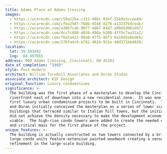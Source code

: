```yaml
---
title: Adams Place at Adams Crossing
images:
  - https://ucarecdn.com/c59a22ba-c312-48bc-934f-55b9a3ccee89/
  - https://ucarecdn.com/cfea2587-fb8b-4548-8276-a132376dceab/
  - https://ucarecdn.com/a38b7cab-90f7-4d67-84d7-a09d5d061dd7/
  - https://ucarecdn.com/dcc7c889-d036-490a-b200-4ff9c7aa32a1/
  - https://ucarecdn.com/f6a5a422-90a8-47f5-8bf3-0a10d5ebbd6b/
  - https://ucarecdn.com/27bfa4c9-b782-4028-931e-40d371bb4028/
location:
  lat: 39.103492
  lng: -84.497055
address: 900 Adams Crossing, Cincinnati, OH 45202
date_of_completion: "1993"
style: Post-modern
architect: William Turnbull Associates and Doran Studio
associate_architect: KZF Design
original_function: Luxury condominiums
significance: >-
  The building was the first phase of a masterplan to develop the Cincinnati
  riverfront east of downtown into a new residential zone.  It was one of the
  first luxury urban condominium projects to be built in Cincinnati.  Turnbull
  and Doran initially conceived the masterplan as a series of lower scale
  buildings that terraced similar to Italian hill towns, but the initial scheme
  did not achieve the density necessary to make the development economically
  viable.  The high-rise condo towers were added to create the needed density
  and critical mass for the first phase of the project.
unique_features: >-
  The building is actually constructed as two towers connected by a bridge.  The
  large condo units feature extensive painted woodwork creating a sense of
  refinement in the large-scale building.
---
```

